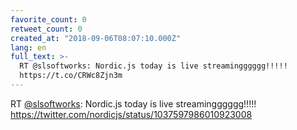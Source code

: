 ```yaml
---
favorite_count: 0
retweet_count: 0
created_at: "2018-09-06T08:07:10.000Z"
lang: en
full_text: >-
  RT @slsoftworks: Nordic.js today is live streamingggggg!!!!!
  https://t.co/CRWc8Zjn3m
---
```


RT [@slsoftworks](https://twitter.com/slsoftworks): Nordic.js today is live
streamingggggg!!!!! <https://twitter.com/nordicjs/status/1037597986010923008>
